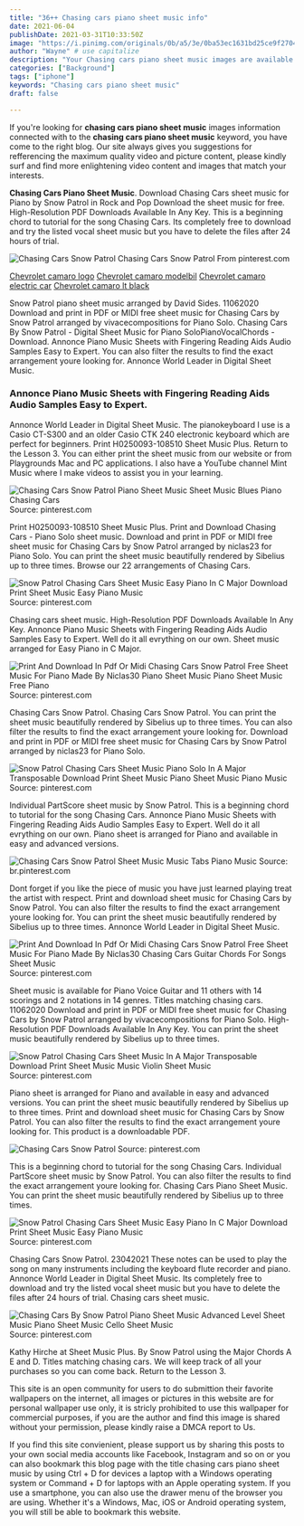 ```yaml
---
title: "36++ Chasing cars piano sheet music info"
date: 2021-06-04
publishDate: 2021-03-31T10:33:50Z
image: "https://i.pinimg.com/originals/0b/a5/3e/0ba53ec1631bd25ce9f2704863f30253.jpg"
author: "Wayne" # use capitalize
description: "Your Chasing cars piano sheet music images are available in this site. Chasing cars piano sheet music are a topic that is being searched for and liked by netizens now. You can Find and Download the Chasing cars piano sheet music files here. Download all free photos."
categories: ["Background"]
tags: ["iphone"]
keywords: "Chasing cars piano sheet music"
draft: false

---
```


If you're looking for **chasing cars piano sheet music** images information connected with to the **chasing cars piano sheet music** keyword, you have come to the right  blog.  Our site always  gives you  suggestions  for refferencing  the maximum  quality video and picture  content, please kindly surf and find more enlightening video content and images  that match your interests.

**Chasing Cars Piano Sheet Music**. Download Chasing Cars sheet music for Piano by Snow Patrol in Rock and Pop Download the sheet music for free. High-Resolution PDF Downloads Available In Any Key. This is a beginning chord to tutorial for the song Chasing Cars. Its completely free to download and try the listed vocal sheet music but you have to delete the files after 24 hours of trial.

![Chasing Cars Snow Patrol](https://i.pinimg.com/originals/f7/f1/b4/f7f1b4fc8e536fb28c1b5a8552fcd645.png "Chasing Cars Snow Patrol")
Chasing Cars Snow Patrol From pinterest.com

[Chevrolet camaro logo](/chevrolet-camaro-logo/)
[Chevrolet camaro modelbil](/chevrolet-camaro-modelbil/)
[Chevrolet camaro electric car](/chevrolet-camaro-electric-car/)
[Chevrolet camaro lt black](/chevrolet-camaro-lt-black/)

Snow Patrol piano sheet music arranged by David Sides. 11062020 Download and print in PDF or MIDI free sheet music for Chasing Cars by Snow Patrol arranged by vivacecompositions for Piano Solo. Chasing Cars By Snow Patrol - Digital Sheet Music for Piano SoloPianoVocalChords - Download. Annonce Piano Music Sheets with Fingering Reading Aids Audio Samples Easy to Expert. You can also filter the results to find the exact arrangement youre looking for. Annonce World Leader in Digital Sheet Music.

### Annonce Piano Music Sheets with Fingering Reading Aids Audio Samples Easy to Expert.

Annonce World Leader in Digital Sheet Music. The pianokeyboard I use is a Casio CT-S300 and an older Casio CTK 240 electronic keyboard which are perfect for beginners. Print H0250093-108510 Sheet Music Plus. Return to the Lesson 3. You can either print the sheet music from our website or from Playgrounds Mac and PC applications. I also have a YouTube channel Mint Music where I make videos to assist you in your learning.


![Chasing Cars Snow Patrol Piano Sheet Music Sheet Music Blues Piano Chasing Cars](https://i.pinimg.com/originals/e5/e4/f8/e5e4f8144863bac15d3b1400947af552.png "Chasing Cars Snow Patrol Piano Sheet Music Sheet Music Blues Piano Chasing Cars")
Source: pinterest.com

Print H0250093-108510 Sheet Music Plus. Print and Download Chasing Cars - Piano Solo sheet music. Download and print in PDF or MIDI free sheet music for Chasing Cars by Snow Patrol arranged by niclas23 for Piano Solo. You can print the sheet music beautifully rendered by Sibelius up to three times. Browse our 22 arrangements of Chasing Cars.

![Snow Patrol Chasing Cars Sheet Music Easy Piano In C Major Download Print Sheet Music Easy Piano Music](https://i.pinimg.com/originals/d1/23/1a/d1231aa16fabb6688b41cc74444763ca.gif "Snow Patrol Chasing Cars Sheet Music Easy Piano In C Major Download Print Sheet Music Easy Piano Music")
Source: pinterest.com

Chasing cars sheet music. High-Resolution PDF Downloads Available In Any Key. Annonce Piano Music Sheets with Fingering Reading Aids Audio Samples Easy to Expert. Well do it all evrything on our own. Sheet music arranged for Easy Piano in C Major.

![Print And Download In Pdf Or Midi Chasing Cars Snow Patrol Free Sheet Music For Piano Made By Niclas30 Piano Sheet Music Piano Sheet Music Free Piano](https://i.pinimg.com/originals/78/83/03/788303b0f27440a3911dce5889df2345.jpg "Print And Download In Pdf Or Midi Chasing Cars Snow Patrol Free Sheet Music For Piano Made By Niclas30 Piano Sheet Music Piano Sheet Music Free Piano")
Source: pinterest.com

Chasing Cars Snow Patrol. Chasing Cars Snow Patrol. You can print the sheet music beautifully rendered by Sibelius up to three times. You can also filter the results to find the exact arrangement youre looking for. Download and print in PDF or MIDI free sheet music for Chasing Cars by Snow Patrol arranged by niclas23 for Piano Solo.

![Snow Patrol Chasing Cars Sheet Music Piano Solo In A Major Transposable Download Print Sheet Music Piano Sheet Music Piano Music](https://i.pinimg.com/originals/8d/ef/55/8def55c54335121a24ebed22528e5289.gif "Snow Patrol Chasing Cars Sheet Music Piano Solo In A Major Transposable Download Print Sheet Music Piano Sheet Music Piano Music")
Source: pinterest.com

Individual PartScore sheet music by Snow Patrol. This is a beginning chord to tutorial for the song Chasing Cars. Annonce Piano Music Sheets with Fingering Reading Aids Audio Samples Easy to Expert. Well do it all evrything on our own. Piano sheet is arranged for Piano and available in easy and advanced versions.

![Chasing Cars Snow Patrol Sheet Music Music Tabs Piano Music](https://i.pinimg.com/originals/8b/ec/e4/8bece44ef2cbf668623aa4770e00f239.png "Chasing Cars Snow Patrol Sheet Music Music Tabs Piano Music")
Source: br.pinterest.com

Dont forget if you like the piece of music you have just learned playing treat the artist with respect. Print and download sheet music for Chasing Cars by Snow Patrol. You can also filter the results to find the exact arrangement youre looking for. You can print the sheet music beautifully rendered by Sibelius up to three times. Annonce World Leader in Digital Sheet Music.

![Print And Download In Pdf Or Midi Chasing Cars Snow Patrol Free Sheet Music For Piano Made By Niclas30 Chasing Cars Guitar Chords For Songs Sheet Music](https://i.pinimg.com/originals/8c/a1/29/8ca129962dc017d975e7de37e3289670.png "Print And Download In Pdf Or Midi Chasing Cars Snow Patrol Free Sheet Music For Piano Made By Niclas30 Chasing Cars Guitar Chords For Songs Sheet Music")
Source: pinterest.com

Sheet music is available for Piano Voice Guitar and 11 others with 14 scorings and 2 notations in 14 genres. Titles matching chasing cars. 11062020 Download and print in PDF or MIDI free sheet music for Chasing Cars by Snow Patrol arranged by vivacecompositions for Piano Solo. High-Resolution PDF Downloads Available In Any Key. You can print the sheet music beautifully rendered by Sibelius up to three times.

![Snow Patrol Chasing Cars Sheet Music In A Major Transposable Download Print Sheet Music Music Violin Sheet Music](https://i.pinimg.com/originals/d4/93/b0/d493b08a632dc7f7aad3b6b7753a2ba0.gif "Snow Patrol Chasing Cars Sheet Music In A Major Transposable Download Print Sheet Music Music Violin Sheet Music")
Source: pinterest.com

Piano sheet is arranged for Piano and available in easy and advanced versions. You can print the sheet music beautifully rendered by Sibelius up to three times. Print and download sheet music for Chasing Cars by Snow Patrol. You can also filter the results to find the exact arrangement youre looking for. This product is a downloadable PDF.

![Chasing Cars Snow Patrol](https://i.pinimg.com/originals/f7/f1/b4/f7f1b4fc8e536fb28c1b5a8552fcd645.png "Chasing Cars Snow Patrol")
Source: pinterest.com

This is a beginning chord to tutorial for the song Chasing Cars. Individual PartScore sheet music by Snow Patrol. You can also filter the results to find the exact arrangement youre looking for. Chasing Cars Piano Sheet Music. You can print the sheet music beautifully rendered by Sibelius up to three times.

![Snow Patrol Chasing Cars Sheet Music Easy Piano In C Major Download Print Sheet Music Easy Piano Music](https://i.pinimg.com/originals/94/16/4f/94164f2c1e1f065817788757e2980631.jpg "Snow Patrol Chasing Cars Sheet Music Easy Piano In C Major Download Print Sheet Music Easy Piano Music")
Source: pinterest.com

Chasing Cars Snow Patrol. 23042021 These notes can be used to play the song on many instruments including the keyboard flute recorder and piano. Annonce World Leader in Digital Sheet Music. Its completely free to download and try the listed vocal sheet music but you have to delete the files after 24 hours of trial. Chasing cars sheet music.

![Chasing Cars By Snow Patrol Piano Sheet Music Advanced Level Sheet Music Piano Sheet Music Cello Sheet Music](https://i.pinimg.com/originals/0b/a5/3e/0ba53ec1631bd25ce9f2704863f30253.jpg "Chasing Cars By Snow Patrol Piano Sheet Music Advanced Level Sheet Music Piano Sheet Music Cello Sheet Music")
Source: pinterest.com

Kathy Hirche at Sheet Music Plus. By Snow Patrol using the Major Chords A E and D. Titles matching chasing cars. We will keep track of all your purchases so you can come back. Return to the Lesson 3.

This site is an open community for users to do submittion their favorite wallpapers on the internet, all images or pictures in this website are for personal wallpaper use only, it is stricly prohibited to use this wallpaper for commercial purposes, if you are the author and find this image is shared without your permission, please kindly raise a DMCA report to Us.

If you find this site convienient, please support us by sharing this posts to your own social media accounts like Facebook, Instagram and so on or you can also bookmark this blog page with the title chasing cars piano sheet music by using Ctrl + D for devices a laptop with a Windows operating system or Command + D for laptops with an Apple operating system. If you use a smartphone, you can also use the drawer menu of the browser you are using. Whether it's a Windows, Mac, iOS or Android operating system, you will still be able to bookmark this website.
